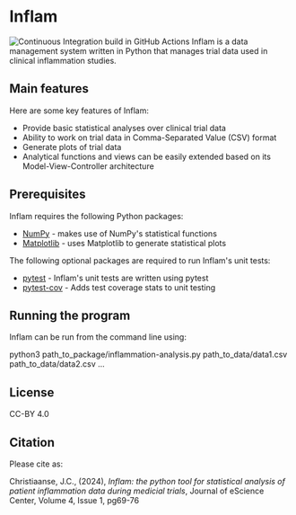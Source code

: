 # Inflam
![Continuous Integration build in GitHub Actions](https://github.com/jakobchristiaanse/python-intermediate-inflammation/actions/workflows/main.yml/badge.svg?branch=main)
Inflam is a data management system written in Python that manages trial data used in clinical inflammation studies.

## Main features
Here are some key features of Inflam:

- Provide basic statistical analyses over clinical trial data
- Ability to work on trial data in Comma-Separated Value (CSV) format
- Generate plots of trial data
- Analytical functions and views can be easily extended based on its Model-View-Controller architecture

## Prerequisites
Inflam requires the following Python packages:

- [NumPy](https://www.numpy.org/) - makes use of NumPy's statistical functions
- [Matplotlib](https://matplotlib.org/stable/index.html) - uses Matplotlib to generate statistical plots

The following optional packages are required to run Inflam's unit tests:

- [pytest](https://docs.pytest.org/en/stable/) - Inflam's unit tests are written using pytest
- [pytest-cov](https://pypi.org/project/pytest-cov/) - Adds test coverage stats to unit testing

## Running the program
Inflam can be run from the command line using:

python3 path_to_package/inflammation-analysis.py path_to_data/data1.csv path_to_data/data2.csv ...

## License
CC-BY 4.0

## Citation
Please cite as:

Christiaanse, J.C., (2024),  *Inflam: the python tool for statistical analysis of patient inflammation data during medicial trials*, Journal of eScience Center, Volume 4, Issue 1, pg69-76
